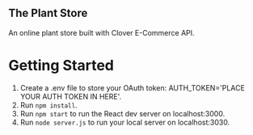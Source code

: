 ## The Plant Store
An online plant store built with Clover E-Commerce API.

# Getting Started
1. Create a .env file to store your OAuth token: AUTH_TOKEN='PLACE YOUR AUTH TOKEN IN HERE'.
2. Run `npm install`.
3. Run `npm start` to run the React dev server on localhost:3000.
4. Run `node server.js` to run your local server on localhost:3030.
